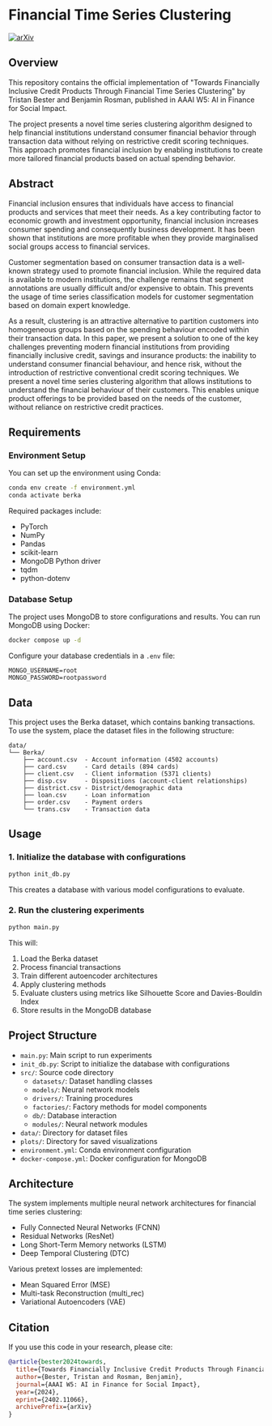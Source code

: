 # Financial Time Series Clustering

[![arXiv](https://img.shields.io/badge/arXiv-2402.11066-b31b1b.svg)](https://arxiv.org/abs/2402.11066)

## Overview

This repository contains the official implementation of "Towards Financially Inclusive Credit Products Through Financial Time Series Clustering" by Tristan Bester and Benjamin Rosman, published in AAAI W5: AI in Finance for Social Impact.

The project presents a novel time series clustering algorithm designed to help financial institutions understand consumer financial behavior through transaction data without relying on restrictive credit scoring techniques. This approach promotes financial inclusion by enabling institutions to create more tailored financial products based on actual spending behavior.

## Abstract

Financial inclusion ensures that individuals have access to financial products and services that meet their needs. As a key contributing factor to economic growth and investment opportunity, financial inclusion increases consumer spending and consequently business development. It has been shown that institutions are more profitable when they provide marginalised social groups access to financial services. 

Customer segmentation based on consumer transaction data is a well-known strategy used to promote financial inclusion. While the required data is available to modern institutions, the challenge remains that segment annotations are usually difficult and/or expensive to obtain. This prevents the usage of time series classification models for customer segmentation based on domain expert knowledge. 

As a result, clustering is an attractive alternative to partition customers into homogeneous groups based on the spending behaviour encoded within their transaction data. In this paper, we present a solution to one of the key challenges preventing modern financial institutions from providing financially inclusive credit, savings and insurance products: the inability to understand consumer financial behaviour, and hence risk, without the introduction of restrictive conventional credit scoring techniques. We present a novel time series clustering algorithm that allows institutions to understand the financial behaviour of their customers. This enables unique product offerings to be provided based on the needs of the customer, without reliance on restrictive credit practices.

## Requirements

### Environment Setup

You can set up the environment using Conda:

```bash
conda env create -f environment.yml
conda activate berka
```

Required packages include:
- PyTorch
- NumPy
- Pandas
- scikit-learn
- MongoDB Python driver
- tqdm
- python-dotenv

### Database Setup

The project uses MongoDB to store configurations and results. You can run MongoDB using Docker:

```bash
docker compose up -d
```

Configure your database credentials in a `.env` file:
```
MONGO_USERNAME=root
MONGO_PASSWORD=rootpassword
```

## Data

This project uses the Berka dataset, which contains banking transactions. To use the system, place the dataset files in the following structure:

```
data/
└── Berka/
    ├── account.csv  - Account information (4502 accounts)
    ├── card.csv     - Card details (894 cards)
    ├── client.csv   - Client information (5371 clients)
    ├── disp.csv     - Dispositions (account-client relationships)
    ├── district.csv - District/demographic data
    ├── loan.csv     - Loan information
    ├── order.csv    - Payment orders
    └── trans.csv    - Transaction data
```

## Usage

### 1. Initialize the database with configurations

```bash
python init_db.py
```

This creates a database with various model configurations to evaluate.

### 2. Run the clustering experiments

```bash
python main.py
```

This will:
1. Load the Berka dataset
2. Process financial transactions
3. Train different autoencoder architectures
4. Apply clustering methods
5. Evaluate clusters using metrics like Silhouette Score and Davies-Bouldin Index
6. Store results in the MongoDB database

## Project Structure

- `main.py`: Main script to run experiments
- `init_db.py`: Script to initialize the database with configurations
- `src/`: Source code directory
  - `datasets/`: Dataset handling classes
  - `models/`: Neural network models
  - `drivers/`: Training procedures
  - `factories/`: Factory methods for model components
  - `db/`: Database interaction
  - `modules/`: Neural network modules
- `data/`: Directory for dataset files
- `plots/`: Directory for saved visualizations
- `environment.yml`: Conda environment configuration
- `docker-compose.yml`: Docker configuration for MongoDB

## Architecture

The system implements multiple neural network architectures for financial time series clustering:
- Fully Connected Neural Networks (FCNN)
- Residual Networks (ResNet)
- Long Short-Term Memory networks (LSTM)
- Deep Temporal Clustering (DTC)

Various pretext losses are implemented:
- Mean Squared Error (MSE)
- Multi-task Reconstruction (multi_rec)
- Variational Autoencoders (VAE)

## Citation

If you use this code in your research, please cite:

```bibtex
@article{bester2024towards,
  title={Towards Financially Inclusive Credit Products Through Financial Time Series Clustering},
  author={Bester, Tristan and Rosman, Benjamin},
  journal={AAAI W5: AI in Finance for Social Impact},
  year={2024},
  eprint={2402.11066},
  archivePrefix={arXiv}
}
```
